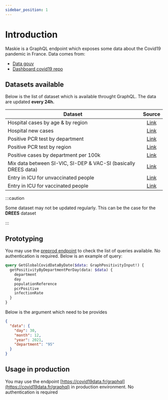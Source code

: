 ```yaml
---
sidebar_position: 1
---
```


# Introduction

Maskie is a GraphQL endpoint which exposes some data about the Covid19 pandemic in France. Data comes from:

- [Data gouv](https://data.gouv.fr/)
- [Dashboard covid19 repo](https://github.com/etalab/data-covid19-dashboard-widgets)

## Datasets available

Below is the list of dataset which is available throught GraphQL. The data are updated **every 24h.**

| Dataset                                                         | Source           |
| --------------------------------------------------------------- |:-------------:|
| Hospital cases by age & by region                               | [Link](https://www.data.gouv.fr/fr/datasets/r/08c18e08-6780-452d-9b8c-ae244ad529b3) |
| Hospital new cases                                              | [Link](https://www.data.gouv.fr/fr/datasets/r/6fadff46-9efd-4c53-942a-54aca783c30c) |
| Positive PCR test by department                                 | [Link](https://www.data.gouv.fr/fr/datasets/r/406c6a23-e283-4300-9484-54e78c8ae675) |
| Positive PCR test by region                                     | [Link](https://www.data.gouv.fr/fr/datasets/r/001aca18-df6a-45c8-89e6-f82d689e6c01) |
| Positive cases by department per 100k                           | [Link](https://www.data.gouv.fr/fr/datasets/r/4180a181-a648-402b-92e4-f7574647afa6) |
| Mix data between SI-VIC, SI-DEP & VAC-SI (basically DREES data) | [Link](https://raw.githubusercontent.com/etalab/data-covid19-dashboard-widgets/master/files_new/vacsi_non_vacsi_nat.csv) |
| Entry in ICU for unvaccinated people                            | [Link](https://raw.githubusercontent.com/etalab/data-covid19-dashboard-widgets/master/dist/sc_non_vacsi.json) | 
| Entry in ICU for vaccinated people                              | [Link](https://raw.githubusercontent.com/etalab/data-covid19-dashboard-widgets/master/dist/sc_vacsi.json) |


:::caution

Some dataset may not be updated regularly. This can be the case for the **DREES** dataset 

:::

## Prototyping

You may use the [preprod endpoint](https://preprod.covid19data.fr/graphql) to check the list of queries available. No authentication is required. Below is an example of query:

```graphql
query GetGlobalCovidDataByDate($data: GraphPositivityInput!) {
  getPositivityByDepartmentPerDay(data: $data) {
    department
    day
    populationReference
    pcrPositive
    infectionRate
  }
}
```

Below is the argument which need to be provides
```json
{
  "data": {
    "day": 30,
    "month": 12,
    "year": 2021,
    "department": "95"
  }
}
```

## Usage in production

You may use the endpoint [https://covid19data.fr/graphql](https://covid19data.fr/graphql) in production environment. No authentication is required
